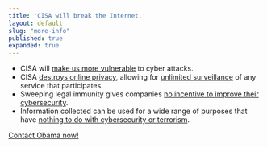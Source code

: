 ```yaml
---
title: 'CISA will break the Internet.'
layout: default
slug: "more-info"
published: true
expanded: true
---
```

<ul>
    <li>
        CISA will <a href="http://thehill.com/blogs/pundits-blog/technology/250070-is-cisa-gift-wrapped-for-hackers-and-nation-state-actors" target="_blank">make us more vulnerable</a> to cyber attacks.
    </li>
    <li>
        CISA <a href="http://qz.com/543692/americans-should-probably-be-more-freaked-out-about-that-new-cybersecurity-bill/" target="_blank">destroys online privacy</a>, allowing for <a href="http://thehill.com/policy/cybersecurity/262281-cyber-bills-final-language-will-anger-privacy-advocates" target="_blank">unlimited surveillance</a> of any service that participates.
    </li>
    <li>
        Sweeping legal immunity gives companies <a href="https://www.youbetrayedus.org/ftc/" target="_blank">no incentive to improve their cybersecurity</a>.
    </li>
    <li>
        Information collected can be used for a wide range of purposes that have <a href="http://www.theguardian.com/world/2015/dec/09/cisa-cybersecurity-bill-congress-american-library-association-letter" target="_blank">nothing to do with cybersecurity or terrorism</a>.
    </li>
</ul>

<a href="#top" class="btn">Contact Obama now!</a>
